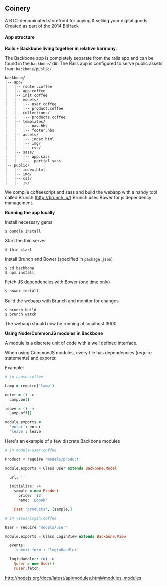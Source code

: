 ## Coinery ##
A BTC-denominated storefront for buying & selling your digital goods. Created as part of the 2014 BitHack

#### App structure ####

**Rails + Backbone living together in relative harmony.**

The Backbone app is completely separate from the rails app and can be found in the `backbone/` dir.
The Rails app is configured to serve public assets from `backbone/public/`

```
backbone/
|-- app/
|   |-- router.coffee
|   |-- app.coffee
|   |-- init.coffee
|   |-- models/
|   |   |-- user.coffee
|   |   |-- product.coffee
|   |-- collections/
|   |   |-- products.coffee
|   |-- templates/
|   |   |-- nav.hbs
|   |   |-- footer.hbs
|   |-- assets/
|   |   |-- index.html
|   |   |-- img/
|   |   |-- css/
|   |-- sass/
|   |   |-- app.sass
|   |   |-- _partial.sass
|-- public/
|   |-- index.html
|   |-- img/
|   |-- css/
|   |-- js/
```

We compile coffeescript and sass and build the webapp with a handy tool called Brunch (http://brunch.io/)
Brunch uses Bower for js dependency management.


__Running the app locally__

Install necessary gems
```
$ bundle install
```

Start the thin server
```
$ thin start
```

Install Brunch and Bower (specified in `package.json`)
```
$ cd backbone
$ npm install
```

Fetch JS dependencies with Bower (one time only)
```
$ bower install
```

Build the webapp with Brunch and monitor for changes
```
$ brunch build
$ brunch watch
```

The webapp should now be running at localhost:3000


__Using Node/CommonJS modules in Backbone__

A module is a discrete unit of code with a well defined interface.

When using CommonJS modules, every file has dependencies (require statements) and exports:

Example:

```coffeescript
# in house.coffee

Lamp = require('lamp')

enter = () ->
  Lamp.on()

leave = () ->
  Lamp.off()

module.exports =
  'enter': enter
  'leave': leave
```

Here's an example of a few discrete Backbone modules

```coffeescript
# in models/user.coffee

Product = require 'models/product'

module.exports = Class User extends Backbone.Model

  url: ''

  initialize: ->
    sample = new Product
      price: '12'
      name: 'Ebook'

    @set 'products', [sample,]

# in views/login.coffee

User = require 'models/user'

module.exports = Class LoginView extends Backbone.View

  events:
    'submit form': 'loginHandler'

  loginHandler: (e) ->
    @user = new User()
    @user.fetch

```

http://nodejs.org/docs/latest/api/modules.html#modules_modules
